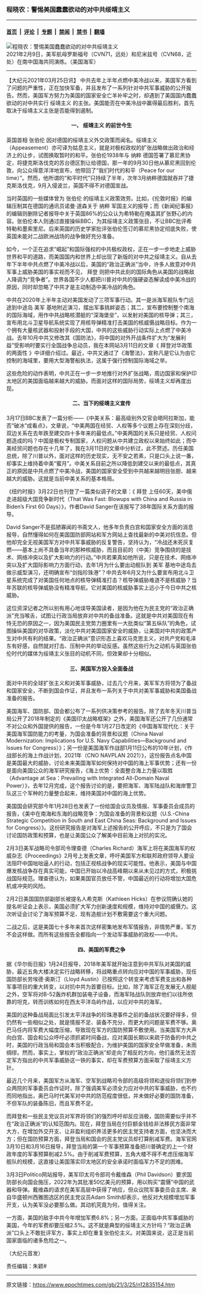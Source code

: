 ### 程晓农：警惕美国蠢蠢欲动的对中共绥靖主义

---

#### [首页](../../../..?n12835154) &nbsp;|&nbsp; [评论](../../../../../epoch-comment?n12835154) &nbsp;|&nbsp; [专题](../../../../../epoch-special?n12835154) &nbsp;|&nbsp; [禁闻](../../../../../epoch-news?n12835154) &nbsp;|&nbsp; [禁书](../../../../../books?n12835154) &nbsp;|&nbsp; [翻墙](https://github.com/gfw-breaker/nogfw/blob/master/README.md?n12835154)


<div><img alt="程晓农：警惕美国蠢蠢欲动的对中共绥靖主义" class="attachment-djy_600_400 size-djy_600_400 wp-post-image" src="https://i.epochtimes.com/assets/uploads/2021/03/50926757967_dfbafdae04_k-600x400.jpg"/>
<div class="caption">
 2021年2月9日，美军航母罗斯福号（CVN71，远处）和尼米兹号（CVN68，近处）在南中国海共同演练。（美国海军）
</div></div><hr/><div class="post_content" id="artbody" itemprop="articleBody">
 <!-- article content begin -->
 <p>
  【大纪元2021年03月25日讯】 中共去年上半年点燃中美冷战以来，美国军方看到了问题的严重性，正在加快军备，并且发布了一系列针对中共军事威胁的公开报告。然而，美国军方努力为美国的国家安全亡羊补牢之时，却遇到了美国国内蠢蠢欲动的对中共实行
  <ok href="https://www.epochtimes.com/gb/tag/%E7%BB%A5%E9%9D%96%E4%B8%BB%E4%B9%89.html">
   绥靖主义
  </ok>
  的主张。美国能否在中美冷战中赢得最后胜利，首先取决于绥靖主义主张是否能得到遏制。
 </p>
 <h4 style="text-align: center;">
  <strong>
   一、
   <ok href="https://www.epochtimes.com/gb/tag/%E7%BB%A5%E9%9D%96%E4%B8%BB%E4%B9%89.html">
    绥靖主义
   </ok>
   的前世今生
  </strong>
 </h4>
 <p>
  英国首相
  <ok href="https://www.epochtimes.com/gb/tag/%E5%BC%A0%E4%BC%AF%E4%BC%A6.html">
   张伯伦
  </ok>
  因对德国的绥靖主义外交政策而闻名。绥靖主义（Appeasement）亦可译为姑息主义，就是对极权政权的扩张战略做出政治和经济上的让步，试图换取暂时的和平。张伯伦1938年与
  <ok href="https://www.epochtimes.com/gb/tag/%E7%BA%B3%E7%B2%B9.html">
   纳粹
  </ok>
  德国签署了慕尼黑协定，将捷克斯洛伐克的苏台德区割让给德国，那一年的9月30日他从慕尼黑回到伦敦，向公众得意洋洋地宣布，他带回了“我们时代的和平（Peace for our time）”。然而，他所谓的“和平时代”只持续了半年，次年3月纳粹德国就吞并了捷克斯洛伐克，9月入侵波兰，英国不得不对德国宣战。
 </p>
 <p>
  当时英国的一些媒体曾为
  <ok href="https://www.epochtimes.com/gb/tag/%E5%BC%A0%E4%BC%AF%E4%BC%A6.html">
   张伯伦
  </ok>
  的绥靖主义政策效劳。比如，《伦敦时报》的编辑压制其在德国的通讯员诺曼‧道森关于
  <ok href="https://www.epochtimes.com/gb/tag/%E7%BA%B3%E7%B2%B9.html">
   纳粹
  </ok>
  军国主义的报导；而《新闻纪事报》的编辑则删除记者报导中关于英国86%的公众认为希特勒在掩盖其扩张野心的内容。张伯伦本人则通过直接操纵BBC，为其绥靖主义政策张目，不让BBC批评希特勒和墨索里尼。后来英国的历史学家批评张伯伦签订的慕尼黑协定彻底失败，使英国未能对二战欧洲战场的战争做好充分准备。
 </p>
 <p>
  如今，一个正在追求“崛起”和国际强权的中共极权政权，正在一步一步地走上威胁世界和平的道路，而美国国内和世界上却出现了新版的对中共之绥靖主义。自从去年下半年中共点燃了中美冷战以后，美国的“政治正确派”当中，许多人故意对中共军事上威胁美国的事实视而不见，
  <ok href="https://www.epochtimes.com/gb/tag/%E6%8B%9C%E7%99%BB.html">
   拜登
  </ok>
  则把中共此刻的国际角色从美国的战略敌人降调为“竞争者”。世界各国不少人都把川普对中共的强硬姿态解读成中美冷战的原因，同时却忽略了中共才是主动制造中美冷战的角色。
 </p>
 <p>
  中共在2020年上半年主动对美国发动了三项军事行动。其一是派海军舰队专门远途到中途岛
  <ok href="https://www.epochtimes.com/gb/tag/%E7%BE%8E%E5%86%9B.html">
   美军
  </ok>
  基地附近演习，摆出军事挑衅姿态；其二，宣布要控制整个南海的国际海域，用作中共战略核潜艇的“深海堡垒”，以发射对美国的核导弹；其三，宣布用北斗卫星导航系统实现了用核导弹精准打击美国的核威慑战略目标。作为一个拥有大量核武器和投射手段的大国，中共的这些威胁行动实际上点燃了中美冷战。去年10月中共又修改其《国防法》，将中国的对外开战条件扩大为“发展利益”受影响时要实行全国战争总动员，我在本网站3月11日的文章《
  <ok href="https://www.epochtimes.com/gb/21/3/10/n12803042.htm">
   拜登对华政策的两面性
  </ok>
  》中详细介绍过。最近，中共又通过了《海警法》，宣称凡是它认为由它控制的海域里，要用大型海警船执法，这属于强行控制国际海域之举。
 </p>
 <p>
  这些危险的动作表明，中共正在一步一步地推行对外扩张战略，周边国家和保护印太地区的美国面临越来越大的威胁。而面对这样的国际局势，绥靖主义却再度出现。
 </p>
 <h4 style="text-align: center;">
  <strong>
   二、当下的绥靖主义宣传
  </strong>
 </h4>
 <p>
  3月17日BBC发表了一篇分析——《中美关系：最高级别外交官会晤阿拉斯加，能否“破冰”成看点》，文章说，“中美两国在经贸、人权等多个议题上存在深刻分歧，双边关系在去年跌至建交四十多年来的最低点。”中美两国的关系只是经贸、人权问题造成的吗？中国是极权专制国家，人权问题从中共建立政权以来始终如此；而中美经贸问题也存在十几年了，我在3月11日的文章中分析过，此不赘述。历任美国总统，除了川普以外，面对这样的历史现实，无不安之若素，只是口头上说一番，却事实上维持着中美“蜜月”。中美关系目前之所以降低到建交以来的最低点，其真正的原因是中共点燃了中美冷战，美国的国家安全受到中共越来越明目张胆、越来越大的威胁。这就是当前中美关系的基本格局。
 </p>
 <p>
  《纽约时报》3月22日也刊登了一篇类似调子的文章：《
  <ok href="https://www.epochtimes.com/gb/tag/%E6%8B%9C%E7%99%BB.html">
   拜登
  </ok>
  上任60天，美中俄走进超级大国竞争新时代（That Was Fast: Blowups with China and Russia in Biden’s First 60 Days）》，作者David Sanger在该报写了38年国际关系方面的报导。
 </p>
 <p>
  David Sanger不是孤陋寡闻的书斋文人，他多年负责白宫和国家安全方面的消息报导，自然懂得如何在美国国防部网站和军方网站上查找最新的中美对抗信息。但他却完全无视美国军方对中共军事威胁的反复警告，坚持认为，“冷战还未死灰复燃——基本上尚不具备当年的那种核威胁，而且目前的（中美）竞争围绕的是技术、网络冲突以及扩大影响力的行动。”中共若果真如他所说，只是在技术、网络冲突以及扩大国际影响力方面行动，去年1月为什么要出动舰队到
  <ok href="https://www.epochtimes.com/gb/tag/%E7%BE%8E%E5%86%9B.html">
   美军
  </ok>
  基地中途岛去做示威型演习，还明确宣布“剑指珍珠港”？中共去年6月又为什么要宣布用北斗卫星系统完成了对美国任何地点的核导弹精准打击？核导弹威胁难道不是核威胁？当年苏联的核导弹威胁没有精准导航，它对美国的核威胁事实上远小于今日中共之核威胁。
 </p>
 <p>
  这位资深记者之所以别有用心地误导美国读者，是因为他在为民主党的“政治正确派”充当喉舌，试图让行政当局放弃对中共的备战准备。这就是中共对美国现在有恃无恐的原因之一，因为美国民主党势力圈里有一大批类似“第五纵队”的角色，试图操纵美国的对华政策，淡化中共对美国国家安全的威胁，让美国对中共的政策产生对中共有利的结果。“政治正确派”意识形态上喜欢马克思主义，对共产党和毛泽东有好感，自然就对打击、压制中共的举动反感。虽然这些行为之动机与英国张伯伦时代的媒体为绥靖主义张目的动机不同，但效果却十分相似。
 </p>
 <h4 style="text-align: center;">
  <strong>
   三、美国军方投入全面备战
  </strong>
 </h4>
 <p>
  面对中共的全球扩张主义和对美军事威胁，过去几个月来，美军军方将领为了备战和国家安全，不断到国会作证，并且发布一系列关于中共对美军事威胁和美国备战准备的报告。
 </p>
 <p>
  美国海军、国防部、国会都公布了一系列供决策参考的报告。除了去年冬天川普当局公开了2018年制定的《美国印太战略框架》之外，美国海军还公开了几份通常不对公众和外国提供的报告，一份是今年1月27日改定的《中国海军现代化：关于美国海军国防能力的考量，为国会准备的背景和议题（China Naval Modernization: Implications for U.S. Navy Capabilities—Background and Issues for Congress）》；另一份是美国海军作战部1月11日公布的10年计划，《作战部长的海上作战计划，2021年（CNO NAVPLAN 2021）》，这份报告点名中国是美国最大的威胁，讨论未来美国海军如何保持对中国的海上军事优势；还有一份是面向美国公众的海军研究报告，《海上优势：全面整合海上力量以取胜（Advantage at Sea：Prevailing with Integrated All-Domain Naval Power）》，去年12月完成，这个报告讨论的是，要把海军、海军陆战队和海岸警卫队这三个军种的力量整合起来，维持美国对中国的海上优势。
 </p>
 <p>
  美国国会研究部今年1月28日也发表了一份给国会议员及情报、军事委员会成员的报告，《美中在南海和东海的战略竞争：为国会准备的背景和议题（U.S.-China Strategic Competition in South and East China Seas: Background and Issues for Congress）》。这份研究报告是对海军上述报告的公开呼应，不只是为了国会讨论国防政策和预算，也是让美国公众了解美中目前海上对抗的实况。
 </p>
 <p>
  2月3日美军战略司令部司令理查德（Charles Richard）海军上将在美国海军的权威杂志《Proceedings》2月号上发表文章，呼吁美国军方和联邦政府领导人要设法阻吓中国咄咄逼人的行动，包括正视核战争的现实可能性。他表示，美国与中国爆发核战争存在真实可能，中国已开始以冷战高峰期以来从未见过的方式，积极挑战国际规范。理查德认为，如果美国官员放任不管，中国最近的行动将增加大国危机或冲突的风险。
 </p>
 <p>
  2月2日美国国防部副部长被提名人希克斯（Kathleen Hicks）在参议院确认她的提名听证会上表示，美国必须扩大军力创新速度和规模，维持对中国的威慑力。这次听证会讨论了海军预算不足、现有造舰计划不敷需要这个重大问题。
 </p>
 <p>
  二战之后，这是美国七十多年来首次这样密集地发布军情报告，非情势严重，军方不会这样做。而所有这些报告全都指向一个发动军事威胁的政权——中共。
 </p>
 <h4 style="text-align: center;">
  <strong>
   四、美国的军费之争
  </strong>
 </h4>
 <p>
  据《华尔街日报》1月24日报导，2018年美军就开始注意到中共军队对美国的威胁，最近五角大楼决定实行战略转移，将战略重点转向应对中国的军事威胁，现任国防部长劳埃德‧奥斯汀（Lloyd Austin）已按照这个转变来考虑军费支出和各种军事项目的重大转变，以对抗中共为首要目标。比如，除了海军正在发展无人舰艇之外，空军将对B-52轰炸机群加装电子设备，而海军陆战队则放弃他们以往所依靠的坦克，转而训练如何在西太平洋岛屿作战，以应对中共的海军。
 </p>
 <p>
  美国的这种备战局面比引发太平洋战争的珍珠港事件之前的备战状况要好得多，但仍然有一些相似之处，就是情报不足、装备不充分，而更大的问题是军费不够。奥巴马任内将军费大幅度压缩，导致现在军方的国防预算不敷使用。当美国军方大声向白宫、国会和公众呼吁必须抓紧时间备战，应对美国长期以来疏于防备的中共之时，美国的行政当局和国会本当积极配合，为维护美国的国家安全早做准备，未雨绸缪。然而，事实上，掌权的“政治正确派”却走向了相反的方向，他们虽然无法否定军方指出的中共军事威胁这一铁的事实，却在军费预算方面采取了绥靖主义方针。
 </p>
 <p>
  最近几个月来，美国军方从海军、空军到战略司令部的高级将领和退役将领们到参众两院的军事委员会作证时，除了强调美军必须全力应对中共的军事威胁，也不约而同地指出，奥巴马时代美军对中共的防范程度很低，并未做好必要的国防准备，不但军队的装备陈旧，而且军费不足。
 </p>
 <p>
  而拜登和一些民主党议员对军界将领们的强烈呼吁却反应消极，国防需要似乎并不在“政治正确派”的认知范围内。现在，拜登当局在付巨额金钱给非法移民方面非常大方，在增加外交开支、让非盈利组织养活更多的民主党支持者方面，也坚决而大方；但在国防预算方面，拜登当局和国会的民主党议员却打算削减军费。海军官网3月10日和3月16日报导，拜登当局的第一个军事预算准备把川普确定的上一个财政年度的军事预算削减2.5%。由于削减军费预算，五角大楼不得不考虑压缩海军舰队的规模，这直接让美国落实印太地区的安全承诺时面临军力不足的困难。
 </p>
 <p>
  3月3日Politico网站报导，美军印太司令部司令戴维森（Phil Davidson）要求国防部长向国会施压，2022年为其批准50亿美元的预算，用以购买“震慑”中国的武器和导弹。戴维森的请求在美军高层中获得了响应，但众议院军事委员会主席、来自华盛顿州西雅图选区的民主党议员Adam Smith却表示，他反对大规模增加军事开支，认为美军没必要那么做。其动机究竟为何，值得关注。
 </p>
 <p>
  一方面，美国的敌手中共今年增加军费6.8%；另一方面，正面临中共军事威胁的美国，今年的军费却要压缩2.5%。这不就是典型的绥靖主义方针吗？“政治正确派”口头上不敢批评军方，事实上却在重复张伯伦主义。对美国来说，这正是当前国家面临的诸多危险之一。
 </p>
 <p>
  （大纪元首发）
 </p>
 <p>
  责任编辑：朱颖#
 </p>
 <!-- article content end -->
 <div id="below_article_ad">
 </div>
</div>


---

原文链接：https://www.epochtimes.com/gb/21/3/25/n12835154.htm